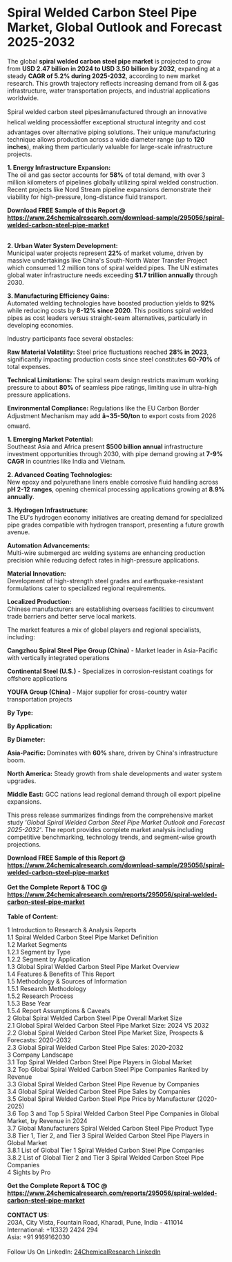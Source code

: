 <h1>Spiral Welded Carbon Steel Pipe Market, Global Outlook and Forecast 2025-2032</h1><p>The global <strong>spiral welded carbon steel pipe market</strong> is projected to grow from <strong>USD 2.47 billion in 2024 to USD 3.50 billion by 2032</strong>, expanding at a steady <strong>CAGR of 5.2% during 2025-2032</strong>, according to new market research. This growth trajectory reflects increasing demand from oil &amp; gas infrastructure, water transportation projects, and industrial applications worldwide.</p><p>Spiral welded carbon steel pipesâmanufactured through an innovative helical welding processâoffer exceptional structural integrity and cost advantages over alternative piping solutions. Their unique manufacturing technique allows production across a wide diameter range (up to <strong>120 inches</strong>), making them particularly valuable for large-scale infrastructure projects.</p><p><strong>1. Energy Infrastructure Expansion:</strong><br>
The oil and gas sector accounts for <strong>58%</strong> of total demand, with over 3 million kilometers of pipelines globally utilizing spiral welded construction. Recent projects like Nord Stream pipeline expansions demonstrate their viability for high-pressure, long-distance fluid transport.</p><div><b>Download FREE Sample of this Report @ 
            <a href="https://www.24chemicalresearch.com/download-sample/295056/spiral-welded-carbon-steel-pipe-market">
            https://www.24chemicalresearch.com/download-sample/295056/spiral-welded-carbon-steel-pipe-market</a></b></div><br><p><strong>2. Urban Water System Development:</strong><br>
Municipal water projects represent <strong>22%</strong> of market volume, driven by massive undertakings like China's South-North Water Transfer Project which consumed 1.2 million tons of spiral welded pipes. The UN estimates global water infrastructure needs exceeding <strong>$1.7 trillion annually</strong> through 2030.</p><p><strong>3. Manufacturing Efficiency Gains:</strong><br>
Automated welding technologies have boosted production yields to <strong>92%</strong> while reducing costs by <strong>8-12% since 2020</strong>. This positions spiral welded pipes as cost leaders versus straight-seam alternatives, particularly in developing economies.</p><p>Industry participants face several obstacles:</p><p><strong>Raw Material Volatility:</strong> Steel price fluctuations reached <strong>28% in 2023</strong>, significantly impacting production costs since steel constitutes <strong>60-70%</strong> of total expenses.</p><p><strong>Technical Limitations:</strong> The spiral seam design restricts maximum working pressure to about <strong>80%</strong> of seamless pipe ratings, limiting use in ultra-high pressure applications.</p><p><strong>Environmental Compliance:</strong> Regulations like the EU Carbon Border Adjustment Mechanism may add <strong>â¬35-50/ton</strong> to export costs from 2026 onward.</p><p><strong>1. Emerging Market Potential:</strong><br>
Southeast Asia and Africa present <strong>$500 billion annual</strong> infrastructure investment opportunities through 2030, with pipe demand growing at <strong>7-9% CAGR</strong> in countries like India and Vietnam.</p><p><strong>2. Advanced Coating Technologies:</strong><br>
New epoxy and polyurethane liners enable corrosive fluid handling across <strong>pH 2-12 ranges</strong>, opening chemical processing applications growing at <strong>8.9% annually</strong>.</p><p><strong>3. Hydrogen Infrastructure:</strong><br>
The EU's hydrogen economy initiatives are creating demand for specialized pipe grades compatible with hydrogen transport, presenting a future growth avenue.</p><p><strong>Automation Advancements:</strong><br>
Multi-wire submerged arc welding systems are enhancing production precision while reducing defect rates in high-pressure applications.</p><p><strong>Material Innovation:</strong><br>
Development of high-strength steel grades and earthquake-resistant formulations cater to specialized regional requirements.</p><p><strong>Localized Production:</strong><br>
Chinese manufacturers are establishing overseas facilities to circumvent trade barriers and better serve local markets.</p><p>The market features a mix of global players and regional specialists, including:</p><p><strong>Cangzhou Spiral Steel Pipe Group (China)</strong> - Market leader in Asia-Pacific with vertically integrated operations</p><p><strong>Continental Steel (U.S.)</strong> - Specializes in corrosion-resistant coatings for offshore applications</p><p><strong>YOUFA Group (China)</strong> - Major supplier for cross-country water transportation projects</p><p><strong>By Type:</strong></p><p><strong>By Application:</strong></p><p><strong>By Diameter:</strong></p><p><strong>Asia-Pacific:</strong> Dominates with <strong>60%</strong> share, driven by China's infrastructure boom.</p><p><strong>North America:</strong> Steady growth from shale developments and water system upgrades.</p><p><strong>Middle East:</strong> GCC nations lead regional demand through oil export pipeline expansions.</p><p>This press release summarizes findings from the comprehensive market study <em>'Global Spiral Welded Carbon Steel Pipe Market Outlook and Forecast 2025-2032'</em>. The report provides complete market analysis including competitive benchmarking, technology trends, and segment-wise growth projections.</p><div><b>Download FREE Sample of this Report @ 
            <a href="https://www.24chemicalresearch.com/download-sample/295056/spiral-welded-carbon-steel-pipe-market">
            https://www.24chemicalresearch.com/download-sample/295056/spiral-welded-carbon-steel-pipe-market</a></b></div><br><div><b>Get the Complete Report & TOC @ 
            <a href="https://www.24chemicalresearch.com/reports/295056/spiral-welded-carbon-steel-pipe-market">
            https://www.24chemicalresearch.com/reports/295056/spiral-welded-carbon-steel-pipe-market</a></b></div><br>
            <b>Table of Content:</b><p>1 Introduction to Research & Analysis Reports<br />
 1.1 Spiral Welded Carbon Steel Pipe Market Definition<br />
 1.2 Market Segments<br />
 1.2.1 Segment by Type<br />
 1.2.2 Segment by Application<br />
 1.3 Global Spiral Welded Carbon Steel Pipe Market Overview<br />
 1.4 Features & Benefits of This Report<br />
 1.5 Methodology & Sources of Information<br />
 1.5.1 Research Methodology<br />
 1.5.2 Research Process<br />
 1.5.3 Base Year<br />
 1.5.4 Report Assumptions & Caveats<br />
2 Global Spiral Welded Carbon Steel Pipe Overall Market Size<br />
 2.1 Global Spiral Welded Carbon Steel Pipe Market Size: 2024 VS 2032<br />
 2.2 Global Spiral Welded Carbon Steel Pipe Market Size, Prospects & Forecasts: 2020-2032<br />
 2.3 Global Spiral Welded Carbon Steel Pipe Sales: 2020-2032<br />
3 Company Landscape<br />
 3.1 Top Spiral Welded Carbon Steel Pipe Players in Global Market<br />
 3.2 Top Global Spiral Welded Carbon Steel Pipe Companies Ranked by Revenue<br />
 3.3 Global Spiral Welded Carbon Steel Pipe Revenue by Companies<br />
 3.4 Global Spiral Welded Carbon Steel Pipe Sales by Companies<br />
 3.5 Global Spiral Welded Carbon Steel Pipe Price by Manufacturer (2020-2025)<br />
 3.6 Top 3 and Top 5 Spiral Welded Carbon Steel Pipe Companies in Global Market, by Revenue in 2024<br />
 3.7 Global Manufacturers Spiral Welded Carbon Steel Pipe Product Type<br />
 3.8 Tier 1, Tier 2, and Tier 3 Spiral Welded Carbon Steel Pipe Players in Global Market<br />
 3.8.1 List of Global Tier 1 Spiral Welded Carbon Steel Pipe Companies<br />
 3.8.2 List of Global Tier 2 and Tier 3 Spiral Welded Carbon Steel Pipe Companies<br />
4 Sights by Pro</p><div><b>Get the Complete Report & TOC @ 
            <a href="https://www.24chemicalresearch.com/reports/295056/spiral-welded-carbon-steel-pipe-market">
            https://www.24chemicalresearch.com/reports/295056/spiral-welded-carbon-steel-pipe-market</a></b></div><br><b>CONTACT US:</b><br>
            203A, City Vista, Fountain Road, Kharadi, Pune, India - 411014<br>
            International: +1(332) 2424 294<br>
            Asia: +91 9169162030 <br><br>
            Follow Us On LinkedIn: <a href="https://www.linkedin.com/company/24chemicalresearch/">24ChemicalResearch LinkedIn</a>